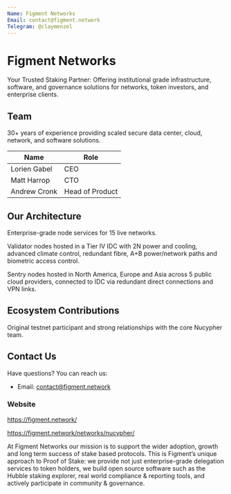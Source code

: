 ```yaml
---
Name: Figment Networks
Email: contact@figment.network
Telegram: @claymenzel
---
```


# Figment Networks

Your Trusted Staking Partner: Offering institutional grade infrastructure, software, and governance solutions for networks, 
token investors, and enterprise clients.

## Team

30+ years of experience providing scaled secure data center, cloud, network, and software solutions.


| Name             | Role           | 
| ---------------- | -------------- | 
| Lorien Gabel     | CEO            | 
| Matt Harrop      | CTO            | 
| Andrew Cronk     | Head of Product|


## Our Architecture

Enterprise-grade node services for 15 live networks.

Validator nodes hosted in a Tier IV IDC with 2N power and cooling, advanced climate control, redundant fibre, A+B power/network 
paths and biometric access control.

Sentry nodes hosted in North America, Europe and Asia across 5 public cloud providers, connected to IDC via redundant 
direct connections and VPN links.

## Ecosystem Contributions

Original testnet participant and strong relationships with the core Nucypher team. 

## Contact Us

Have questions? You can reach us:

- Email: contact@figment.network


### Website

https://figment.network/

https://figment.network/networks/nucypher/

At Figment Networks our mission is to support the wider adoption, growth and long term success of stake based protocols. 
This is Figment’s unique approach to Proof of Stake: we provide not just enterprise-grade delegation services to token holders,
we build open source software such as the Hubble staking explorer, real world compliance & reporting tools, and actively 
participate in community & governance.



